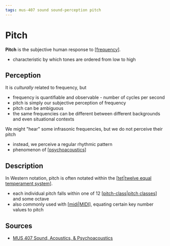 ```yaml
---
tags: mus-407 sound sound-perception pitch
---
```


# Pitch

**Pitch** is the subjective human response to [[frequency]].

- characteristic by which tones are ordered from low to high

## Perception

It is _culturally_ related to frequency, but

- frequency is quantifiable and observable - number of cycles per second
- pitch is simply our subjective perception of frequency
- pitch can be ambiguous
- the same frequencies can be different between different backgrounds and even situational contexts

We might "hear" some infrasonic frequencies, but we do not perceive their pitch

- instead, we perceive a regular rhythmic pattern
- phenomenon of [[psychoacoustics]]

## Description

In Western notation, pitch is often notated within the [[tet|twelve equal temperament system]].

- each individual pitch falls within one of 12 [[pitch-class|pitch classes]] and some octave
- also commonly used with [[midi|MIDI]], equating certain key number values to pitch

## Sources

- [MUS 407 Sound, Acoustics, & Psychoacoustics](https://prezi.com/view/ZcqvwosFJCFJQtQrbP75/)

[//begin]: # "Autogenerated link references for markdown compatibility"
[frequency]: frequency "Frequency"
[psychoacoustics]: psychoacoustics "Psychoacoustics"
[tet|twelve equal temperament system]: tet "Twelve Equal Temperament Tuning"
[pitch-class|pitch classes]: pitch-class "Pitch Class"
[midi|MIDI]: midi "MIDI"
[//end]: # "Autogenerated link references"
